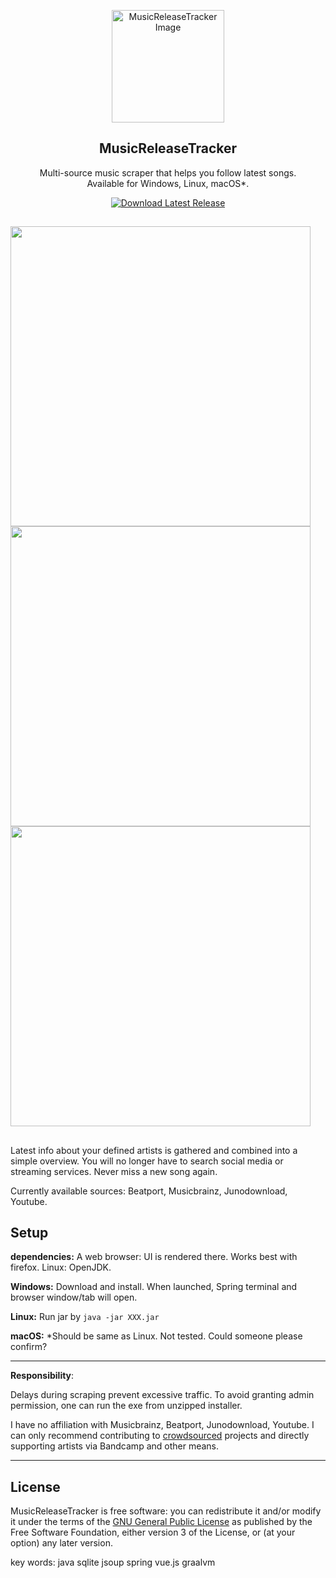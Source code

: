 <p align="center">
  <img src="https://github.com/BLCK-B/MusicReleaseTracker/assets/123077751/f432e824-6772-401e-8419-90da707887f4" width="180px" alt="MusicReleaseTracker Image">
</p>

<h2 align="center">MusicReleaseTracker</h2>

<p align="center">
Multi-source music scraper that helps you follow latest songs. <br> Available for Windows, Linux, macOS*.
</p>

<p align="center">
  <a href="https://github.com/BLCK-B/MusicReleaseTracker/releases/latest">
    <img src="https://img.shields.io/github/v/release/BLCK-B/MusicReleaseTracker?label=Download%20Latest%20Release" alt="Download Latest Release">
  </a>
</p>

##

<img src="https://github.com/BLCK-B/MusicReleaseTracker/assets/123077751/82621c39-73fb-43c0-b5b9-eab7313eb417" width="480px"/> <br>
<img src="https://github.com/BLCK-B/MusicReleaseTracker/assets/123077751/3de8e98a-eee8-4eca-baf3-06fa56a9543e" width="480px"/> <br>
<img src="https://github.com/BLCK-B/MusicReleaseTracker/assets/123077751/b9120ff1-e74a-4eae-b702-699fcf2b769d" width="480px"/>

##

Latest info about your defined artists is gathered and combined into a simple overview.
You will no longer have to search social media or streaming services. Never miss a new song again.

Currently available sources: Beatport, Musicbrainz, Junodownload, Youtube.

Setup
-

**dependencies:** A web browser: UI is rendered there. Works best with firefox. Linux: OpenJDK.

**Windows:** Download and install. When launched, Spring terminal and browser window/tab will open.

**Linux:** Run jar by ```java -jar XXX.jar```

**macOS:** *Should be same as Linux. Not tested. Could someone please confirm?

---

**Responsibility**:

Delays during scraping prevent excessive traffic.
To avoid granting admin permission, one can run the exe from unzipped installer.

I have no affiliation with Musicbrainz, Beatport, Junodownload, Youtube. I can only recommend contributing to [crowdsourced](https://musicbrainz.org/doc/How_to_Contribute) projects and directly supporting artists via Bandcamp and other means.

---

License
-

MusicReleaseTracker is free software: you can redistribute it and/or modify it under the terms of the [GNU General Public License](https://www.gnu.org/licenses/gpl-3.0.html) as published by the Free Software Foundation, either version 3 of the License, or (at your option) any later version.

key words: java sqlite jsoup spring vue.js graalvm
